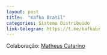 ```yaml
---
layout: post
title:  "Kafka Brasil"
categories: Sistema Distribuido
link-telegram: https://t.me/kafkabr
---
```

Colaboração: [Matheus Catarino](https://github.com/kassane)
